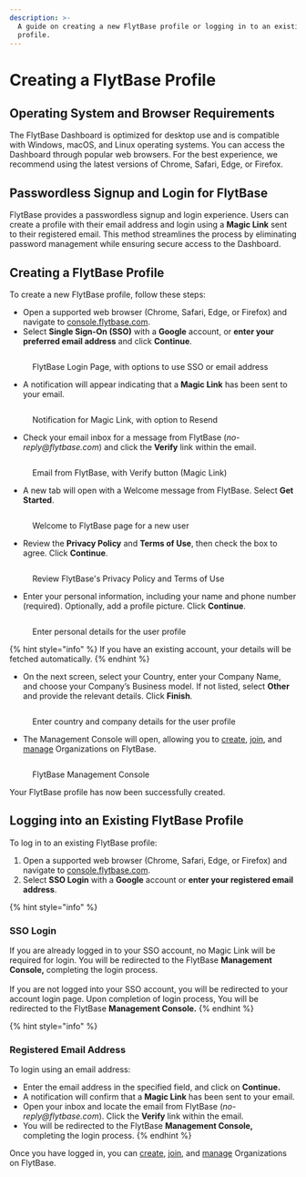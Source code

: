 ```yaml
---
description: >-
  A guide on creating a new FlytBase profile or logging in to an existing
  profile.
---
```


# Creating a FlytBase Profile

## Operating System and Browser Requirements

The FlytBase Dashboard is optimized for desktop use and is compatible with Windows, macOS, and Linux operating systems. You can access the Dashboard through popular web browsers. For the best experience, we recommend using the latest versions of Chrome, Safari, Edge, or Firefox.

## Passwordless Signup and Login for FlytBase

FlytBase provides a passwordless signup and login experience. Users can create a profile with their email address and login using a **Magic Link** sent to their registered email. This method streamlines the process by eliminating password management while ensuring secure access to the Dashboard.

## Creating a FlytBase Profile

To create a new FlytBase profile, follow these steps:

* Open a supported web browser (Chrome, Safari, Edge, or Firefox) and navigate to [console.flytbase.com](https://console.flytbase.com).
* Select **Single Sign-On (SSO)** with a **Google** account, or **enter your preferred email address** and click **Continue**.

<figure><img src="../.gitbook/assets/new login page.jpg" alt=""><figcaption><p>FlytBase Login Page, with options to use SSO or email address</p></figcaption></figure>

* A notification will appear indicating that a **Magic Link** has been sent to your email.

<figure><img src="../.gitbook/assets/new login - resend magic link.jpg" alt=""><figcaption><p>Notification for Magic Link, with option to Resend</p></figcaption></figure>

* Check your email inbox for a message from FlytBase (_no-reply@flytbase.com_) and click the **Verify** link within the email.

<figure><img src="../.gitbook/assets/new login - magic link.jpg" alt=""><figcaption><p>Email from FlytBase, with Verify button (Magic Link)</p></figcaption></figure>

* A new tab will open with a Welcome message from FlytBase. Select **Get Started**.

<figure><img src="../.gitbook/assets/new login - get started.jpg" alt=""><figcaption><p>Welcome to FlytBase page for a new user</p></figcaption></figure>

* Review the **Privacy Policy** and **Terms of Use**, then check the box to agree. Click **Continue**.

<figure><img src="../.gitbook/assets/new login - policies.jpg" alt=""><figcaption><p>Review FlytBase's Privacy Policy and Terms of Use</p></figcaption></figure>

* Enter your personal information, including your name and phone number (required). Optionally, add a profile picture. Click **Continue**.

<figure><img src="../.gitbook/assets/new login - details 1.jpg" alt=""><figcaption><p>Enter personal details for the user profile</p></figcaption></figure>

{% hint style="info" %}
If you have an existing account, your details will be fetched automatically.
{% endhint %}

* On the next screen, select your Country, enter your Company Name, and choose your Company’s Business model. If not listed, select **Other** and provide the relevant details. Click **Finish**.

<figure><img src="../.gitbook/assets/new login - details 2.jpg" alt=""><figcaption><p>Enter country and company details for the user profile</p></figcaption></figure>

* The Management Console will open, allowing you to [create](creating-an-organization.md), [join](joining-an-organization.md), and [manage](managing-your-organization.md) Organizations on FlytBase.

<figure><img src="../.gitbook/assets/new login - management console.jpg" alt=""><figcaption><p>FlytBase Management Console</p></figcaption></figure>

Your FlytBase profile has now been successfully created.

## Logging into an Existing FlytBase Profile

To log in to an existing FlytBase profile:

1. Open a supported web browser (Chrome, Safari, Edge, or Firefox) and navigate to [console.flytbase.com](https://console.flytbase.com).
2. Select **SSO Login** with a **Google** account or **enter your registered email address**.&#x20;

{% hint style="info" %}
### SSO Login

If you are already logged in to your SSO account, no Magic Link will be required for login. You will be redirected to the FlytBase **Management Console,** completing the login process.\
\
If you are not logged into your SSO account, you will be redirected to your account login page. Upon completion of login process, You will be redirected to the FlytBase **Management Console.**
{% endhint %}

{% hint style="info" %}
### **Registered Email Address**

To login using an email address:

* Enter the email address in the specified field, and click on **Continue.**
* A notification will confirm that a **Magic Link** has been sent to your email.&#x20;
* Open your inbox and locate the email from FlytBase (_no-reply@flytbase.com_). Click the **Verify** link within the email.
* You will be redirected to the FlytBase **Management Console,** completing the login process.
{% endhint %}

Once you have logged in, you can [create](creating-an-organization.md), [join](joining-an-organization.md), and [manage](managing-your-organization.md) Organizations on FlytBase.
